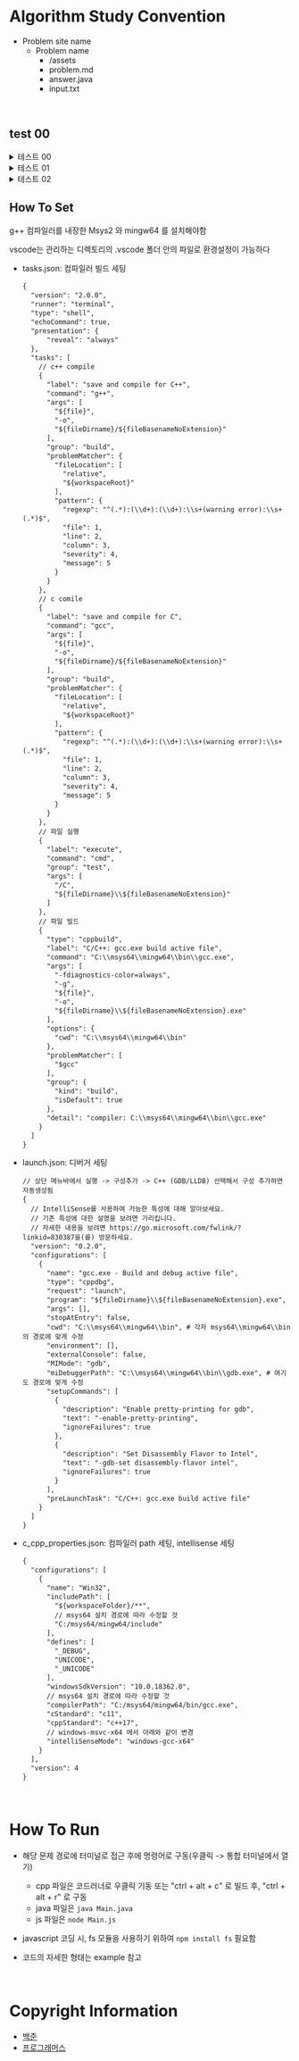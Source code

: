 # Algorithm Study Convention

- Problem site name
  - Problem name
    - /assets
    - problem.md
    - answer.java
    - input.txt

<br />

## test 00

<details>
  <summary>테스트 00</summary>

  <div align="center">
    <img src="./.asset/0.svg" width="400" height="400" alt="css-in-readme">
  </div>

</details>

<details>
  <summary>테스트 01</summary>

  <div align="center">
    <a href="#">
      <img src="./.asset/2.svg" width="400" height="400" alt="css-in-readme">
    </a>
  </div>

</details>

<details>
  <summary>테스트 02</summary>

  <div align="center">
    <a>
      <img src="./.asset/2.svg" width="400" height="400" alt="css-in-readme">
    </a>
  </div>

</details>

## How To Set

g++ 컴파일러를 내장한 Msys2 와 mingw64 를 설치해야함

vscode는 관리하는 디렉토리의 .vscode 폴더 안의 파일로 환경설정이 가능하다

- tasks.json: 컴파일러 빌드 세팅

  ```
  {
    "version": "2.0.0",
    "runner": "terminal",
    "type": "shell",
    "echoCommand": true,
    "presentation": {
        "reveal": "always"
    },
    "tasks": [
      // c++ compile
      {
        "label": "save and compile for C++",
        "command": "g++",
        "args": [
          "${file}",
          "-o",
          "${fileDirname}/${fileBasenameNoExtension}"
        ],
        "group": "build",
        "problemMatcher": {
          "fileLocation": [
            "relative",
            "${workspaceRoot}"
          ],
          "pattern": {
            "regexp": "^(.*):(\\d+):(\\d+):\\s+(warning error):\\s+(.*)$",
            "file": 1,
            "line": 2,
            "column": 3,
            "severity": 4,
            "message": 5
          }
        }
      },
      // c comile
      {
        "label": "save and compile for C",
        "command": "gcc",
        "args": [
          "${file}",
          "-o",
          "${fileDirname}/${fileBasenameNoExtension}"
        ],
        "group": "build",
        "problemMatcher": {
          "fileLocation": [
            "relative",
            "${workspaceRoot}"
          ],
          "pattern": {
            "regexp": "^(.*):(\\d+):(\\d+):\\s+(warning error):\\s+(.*)$",
            "file": 1,
            "line": 2,
            "column": 3,
            "severity": 4,
            "message": 5
          }
        }
      },
      // 파일 실행
      {
        "label": "execute",
        "command": "cmd",
        "group": "test",
        "args": [
          "/C",
          "${fileDirname}\\${fileBasenameNoExtension}"
        ]
      },
      // 파일 빌드
      {
        "type": "cppbuild",
        "label": "C/C++: gcc.exe build active file",
        "command": "C:\\msys64\\mingw64\\bin\\gcc.exe",
        "args": [
          "-fdiagnostics-color=always",
          "-g",
          "${file}",
          "-o",
          "${fileDirname}\\${fileBasenameNoExtension}.exe"
        ],
        "options": {
          "cwd": "C:\\msys64\\mingw64\\bin"
        },
        "problemMatcher": [
          "$gcc"
        ],
        "group": {
          "kind": "build",
          "isDefault": true
        },
        "detail": "compiler: C:\\msys64\\mingw64\\bin\\gcc.exe"
      }
    ]
  }
  ```

- launch.json: 디버거 세팅

  ```
  // 상단 메뉴바에서 실행 -> 구성추가 -> C++ (GDB/LLDB) 선택해서 구성 추가하면 자동생성됨
  {
    // IntelliSense를 사용하여 가능한 특성에 대해 알아보세요.
    // 기존 특성에 대한 설명을 보려면 가리킵니다.
    // 자세한 내용을 보려면 https://go.microsoft.com/fwlink/?linkid=830387을(를) 방문하세요.
    "version": "0.2.0",
    "configurations": [
      {
        "name": "gcc.exe - Build and debug active file",
        "type": "cppdbg",
        "request": "launch",
        "program": "${fileDirname}\\${fileBasenameNoExtension}.exe",
        "args": [],
        "stopAtEntry": false,
        "cwd": "C:\\msys64\\mingw64\\bin", # 각자 msys64\\mingw64\\bin의 경로에 맞게 수정
        "environment": [],
        "externalConsole": false,
        "MIMode": "gdb",
        "miDebuggerPath": "C:\\msys64\\mingw64\\bin\\gdb.exe", # 여기도 경로에 맞게 수정
        "setupCommands": [
          {
            "description": "Enable pretty-printing for gdb",
            "text": "-enable-pretty-printing",
            "ignoreFailures": true
          },
          {
            "description": "Set Disassembly Flavor to Intel",
            "text": "-gdb-set disassembly-flavor intel",
            "ignoreFailures": true
          }
        ],
        "preLaunchTask": "C/C++: gcc.exe build active file"
      }
    ]
  }
  ```

- c_cpp_properties.json: 컴파일러 path 세팅, intellisense 세팅

  ```
  {
    "configurations": [
      {
        "name": "Win32",
        "includePath": [
          "${workspaceFolder}/**",
          // msys64 설치 경로에 따라 수정할 것
          "C:/msys64/mingw64/include"
        ],
        "defines": [
          "_DEBUG",
          "UNICODE",
          "_UNICODE"
        ],
        "windowsSdkVersion": "10.0.18362.0",
        // msys64 설치 경로에 따라 수정할 것
        "compilerPath": "C:/msys64/mingw64/bin/gcc.exe",
        "cStandard": "c11",
        "cppStandard": "c++17",
        // windows-msvc-x64 에서 아래와 같이 변경
        "intelliSenseMode": "windows-gcc-x64"
      }
    ],
    "version": 4
  }
  ```

<br />

# How To Run

- 해당 문제 경로에 터미널로 접근 후에 명령어로 구동(우클릭 -> 통합 터미널에서 열기)

  - cpp 파일은 코드러너로 우클릭 기동 또는 "ctrl + alt + c" 로 빌드 후, "ctrl + alt + r" 로 구동
  - java 파일은 `java Main.java`
  - js 파일은 `node Main.js`

- javascript 코딩 시, fs 모듈을 사용하기 위하여 `npm install fs` 필요함
- 코드의 자세한 형태는 example 참고

<br />

# Copyright Information

- [백준](https://help.acmicpc.net/rule)
- [프로그래머스](https://programmers.zendesk.com/hc/ko/articles/360034546572-%ED%94%84%EB%A1%9C%EA%B7%B8%EB%9E%98%EB%A8%B8%EC%8A%A4%EC%9D%98-%EB%AC%B8%EC%A0%9C%EB%A5%BC-%EC%99%B8%EB%B6%80%EC%97%90-%EA%B2%8C%EC%8B%9C%ED%95%A0-%EC%88%98-%EC%9E%88%EB%82%98%EC%9A%94-)
